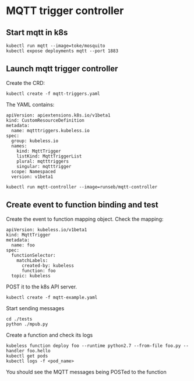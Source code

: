 # MQTT trigger controller

## Start mqtt in k8s

```
kubectl run mqtt --image=toke/mosquito
kubectl expose deployments mqtt --port 1883
```

## Launch mqtt trigger controller

Create the CRD:

```
kubectl create -f mqtt-triggers.yaml
```

The YAML contains:

```
apiVersion: apiextensions.k8s.io/v1beta1
kind: CustomResourceDefinition
metadata:
  name: mqtttriggers.kubeless.io
spec:
  group: kubeless.io
  names:
    kind: MqttTrigger
    listKind: MqttTriggerList
    plural: mqtttriggers
    singular: mqtttrigger
  scope: Namespaced
  version: v1beta1
```

```
kubectl run mqtt-controller --image=runseb/mqtt-controller
```

## Create event to function binding and test

Create the event to function mapping object. Check the mapping:

```
apiVersion: kubeless.io/v1beta1
kind: MqttTrigger
metadata:
  name: foo
spec:
  functionSelector:
    matchLabels:
      created-by: kubeless
      function: foo
  topic: kubeless
```

POST it to the k8s API server.

```
kubectl create -f mqtt-example.yaml
```

Start sending messages

```
cd ./tests
python ./mpub.py
```

Create a function and check its logs

```
kubeless function deploy foo --runtime python2.7 --from-file foo.py --handler foo.hello
kubectl get pods
kubectl logs -f <pod_name>
```

You should see the MQTT messages being POSTed to the function

